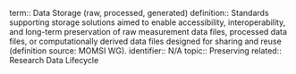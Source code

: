 term:: Data Storage (raw, processed, generated)
definition:: Standards supporting storage solutions aimed to enable accessibility, interoperability, and long-term preservation of raw measurement data files, processed data files, or computationally derived data files designed for sharing and reuse (definition source: MOMSI WG).
identifier:: N/A
topic:: Preserving
related:: Research Data Lifecycle